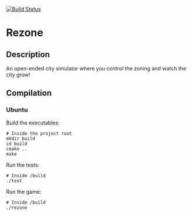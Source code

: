 [![Build Status](https://travis-ci.org/nicholasaird/rezone.svg?branch=master)](https://travis-ci.org/nicholasaird/rezone)

# Rezone

## Description
An open-ended city simulator where you control the zoning and watch the city grow!

## Compilation

### Ubuntu
Build the executables:
```shell
# Inside the project root
mkdir build
cd build
cmake ..
make
```

Run the tests:
```shell
# Inside /build
./test
```

Run the game:
```shell
# Inside /build
./rezone
```
